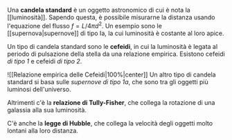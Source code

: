 Una **candela standard** è un oggetto astronomico di cui è nota la [[luminosità]]. Sapendo questa, è possibile misurarne la distanza usando l'equazione del flusso $f=L/4\pi d^{2}$. Un esempio sono le [[supernova|supernove]] di tipo Ia, la cui luminosità è costante al loro apice.

Un tipo di candela standard sono le **cefeidi**, in cui la luminosità è legata al periodo di pulsazione della stella da una relazione empirica. Esistono cefeidi *di tipo 1* e cefeidi *di tipo 2*.

![[Relazione empirica delle Cefeidi|100%|center]]
Un altro tipo di candela standard si basa sulle *supernove di tipo 1a*, che sono tra gli oggetti più luminosi dell'universo.

Altrimenti c'è la **relazione di Tully-Fisher**, che collega la rotazione di una galassia alla sua luminosità.

C'è anche la **legge di Hubble**, che collega la velocità degli oggetti molto lontani alla loro distanza.